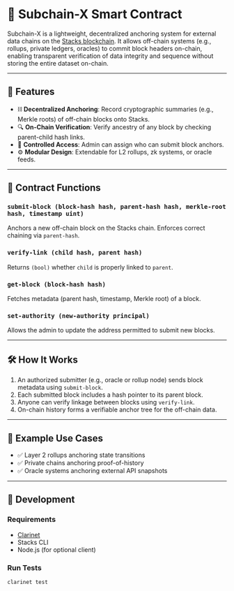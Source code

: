 # 🧱 Subchain-X Smart Contract

Subchain-X is a lightweight, decentralized anchoring system for external data chains on the [Stacks blockchain](https://www.stacks.co). It allows off-chain systems (e.g., rollups, private ledgers, oracles) to commit block headers on-chain, enabling transparent verification of data integrity and sequence without storing the entire dataset on-chain.

---

## 🚀 Features

- ⛓️ **Decentralized Anchoring**: Record cryptographic summaries (e.g., Merkle roots) of off-chain blocks onto Stacks.
- 🔍 **On-Chain Verification**: Verify ancestry of any block by checking parent-child hash links.
- 👑 **Controlled Access**: Admin can assign who can submit block anchors.
- ⚙️ **Modular Design**: Extendable for L2 rollups, zk systems, or oracle feeds.

---

## 📄 Contract Functions

### `submit-block (block-hash hash, parent-hash hash, merkle-root hash, timestamp uint)`
Anchors a new off-chain block on the Stacks chain. Enforces correct chaining via `parent-hash`.

### `verify-link (child hash, parent hash)`
Returns `(bool)` whether `child` is properly linked to `parent`.

### `get-block (block-hash hash)`
Fetches metadata (parent hash, timestamp, Merkle root) of a block.

### `set-authority (new-authority principal)`
Allows the admin to update the address permitted to submit new blocks.

---

## 🛠️ How It Works

1. An authorized submitter (e.g., oracle or rollup node) sends block metadata using `submit-block`.
2. Each submitted block includes a hash pointer to its parent block.
3. Anyone can verify linkage between blocks using `verify-link`.
4. On-chain history forms a verifiable anchor tree for the off-chain data.

---

## 🧪 Example Use Cases

- ✅ Layer 2 rollups anchoring state transitions
- ✅ Private chains anchoring proof-of-history
- ✅ Oracle systems anchoring external API snapshots

---

## 🧰 Development

### Requirements
- [Clarinet](https://docs.stacks.co/write-smart-contracts/clarinet)
- Stacks CLI
- Node.js (for optional client)

### Run Tests
```bash
clarinet test
